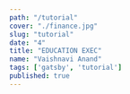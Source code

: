 ```yaml
---
path: "/tutorial"
cover: "./finance.jpg"
slug: "tutorial"
date: "4"
title: "EDUCATION EXEC"
name: "Vaishnavi Anand"
tags: ['gatsby', 'tutorial']
published: true
---
```

